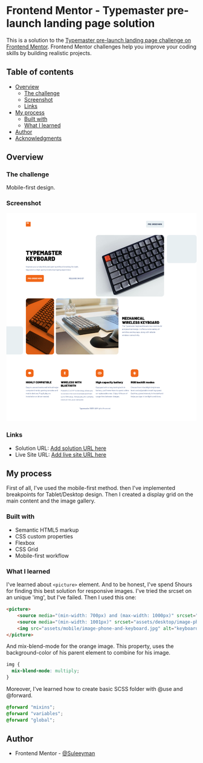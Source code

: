 # Frontend Mentor - Typemaster pre-launch landing page solution

This is a solution to the [Typemaster pre-launch landing page challenge on Frontend Mentor](). Frontend Mentor challenges help you improve your coding skills by building realistic projects.

## Table of contents

  - [Overview](#overview)
    - [The challenge](#the-challenge)
    - [Screenshot](#screenshot)
    - [Links](#links)
  - [My process](#my-process)
    - [Built with](#built-with)
    - [What I learned](#what-i-learned)
  - [Author](#author)
  - [Acknowledgments](#acknowledgments)


## Overview

### The challenge

Mobile-first design.

### Screenshot

![](./screenshot.png)

### Links

- Solution URL: [Add solution URL here](https://your-solution-url.com)
- Live Site URL: [Add live site URL here](https://your-live-site-url.com)

## My process

First of all, I've used the mobile-first method. then I've implemented breakpoints for Tablet/Desktop design.
Then I created a display grid on the main content and the image gallery.

### Built with

- Semantic HTML5 markup
- CSS custom properties
- Flexbox
- CSS Grid
- Mobile-first workflow

### What I learned

I've learned about `<picture>` element. And to be honest, I've spend 5hours for finding this best solution for responsive images. I've tried
the srcset on an unique 'img', but I've failed. Then I used this one:

```html
<picture>
    <source media="(min-width: 700px) and (max-width: 1000px)" srcset="assets/tablet/image-phone-and-keyboard.jpg">
    <source media="(min-width: 1001px)" srcset="assets/desktop/image-phone-and-keyboard.jpg">
    <img src="assets/mobile/image-phone-and-keyboard.jpg" alt="keyboard on the table, with a laptop in front of it"/>
</picture>
```
And mix-blend-mode for the orange image. This property, uses the background-color of his parent element to combine for his image.
```css
img {
  mix-blend-mode: multiply;
}
```
Moreover, I've learned how to create basic SCSS folder with @use and @forward.
```scss
@forward "mixins";
@forward "variables";
@forward "global";
```

## Author

- Frontend Mentor - [@Suleeyman](https://www.frontendmentor.io/profile/Suleeyman)